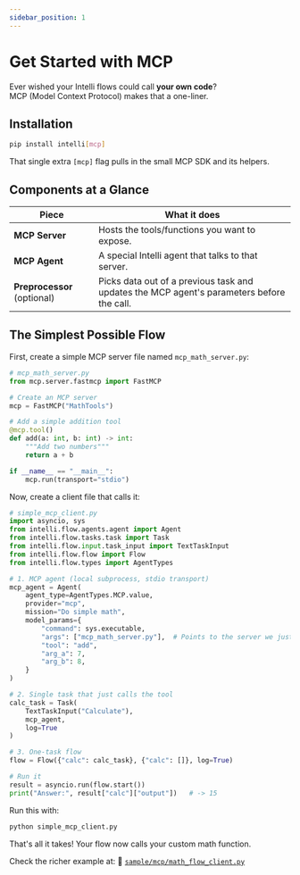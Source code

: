 ```yaml
---
sidebar_position: 1
---
```

# Get Started with MCP

Ever wished your Intelli flows could call **your own code**?  
MCP (Model Context Protocol) makes that a one-liner.

## Installation

```bash
pip install intelli[mcp]
```

That single extra `[mcp]` flag pulls in the small MCP SDK and its helpers.

## Components at a Glance

| Piece          | What it does                                         |
| -------------- | ---------------------------------------------------- |
| **MCP Server** | Hosts the tools/functions you want to expose.        |
| **MCP Agent**  | A special Intelli agent that talks to that server.   |
| **Preprocessor** (optional) | Picks data out of a previous task and updates the MCP agent's parameters before the call. |

## The Simplest Possible Flow

First, create a simple MCP server file named `mcp_math_server.py`:

```python
# mcp_math_server.py
from mcp.server.fastmcp import FastMCP

# Create an MCP server
mcp = FastMCP("MathTools")

# Add a simple addition tool
@mcp.tool()
def add(a: int, b: int) -> int:
    """Add two numbers"""
    return a + b

if __name__ == "__main__":
    mcp.run(transport="stdio")
```

Now, create a client file that calls it:

```python
# simple_mcp_client.py
import asyncio, sys
from intelli.flow.agents.agent import Agent
from intelli.flow.tasks.task import Task
from intelli.flow.input.task_input import TextTaskInput
from intelli.flow.flow import Flow
from intelli.flow.types import AgentTypes

# 1. MCP agent (local subprocess, stdio transport)
mcp_agent = Agent(
    agent_type=AgentTypes.MCP.value,
    provider="mcp",
    mission="Do simple math",
    model_params={
        "command": sys.executable,
        "args": ["mcp_math_server.py"],  # Points to the server we just created
        "tool": "add",
        "arg_a": 7,
        "arg_b": 8,
    }
)

# 2. Single task that just calls the tool
calc_task = Task(
    TextTaskInput("Calculate"),
    mcp_agent,
    log=True
)

# 3. One-task flow
flow = Flow({"calc": calc_task}, {"calc": []}, log=True)

# Run it
result = asyncio.run(flow.start())
print("Answer:", result["calc"]["output"])   # -> 15
```

Run this with:
```bash
python simple_mcp_client.py
```

That's all it takes! Your flow now calls your custom math function.


Check the richer example at: 🔗 [`sample/mcp/math_flow_client.py`](https://github.com/intelligentnode/Intelli/blob/main/sample/mcp/math_flow_client.py) 